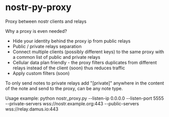 # nostr-py-proxy

Proxy between nostr clients and relays

Why a proxy is even needed?
- Hide your identity behind the proxy ip from public relays
- Public / private relays separation
- Connect multiple clients (possibly different keys) to the same proxy with a common list of public and private relays
- Cellular data plan friendly - the proxy filters duplicates from different relays instead of the client (soon) thus reduces traffic
- Apply custom filters (soon)

To only send notes to private relays add "[private]" anywhere in the content of the note and send to the proxy, can be any note type. 

Usage example:
python nostr_proxy.py --listen-ip 0.0.0.0 --listen-port 5555 --private-servers wss://nostr.example.org:443 --public-servers wss://relay.damus.io:443




